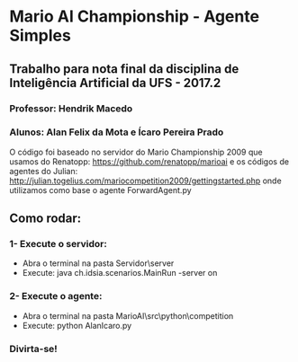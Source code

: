 # Mario AI Championship - Agente Simples
## Trabalho para nota final da disciplina de Inteligência Artificial da UFS - 2017.2
### Professor: Hendrik Macedo
### Alunos: Alan Felix da Mota e Ícaro Pereira Prado

O código foi baseado no servidor do Mario Championship 2009 que usamos do Renatopp: https://github.com/renatopp/marioai e os códigos de agentes do Julian: http://julian.togelius.com/mariocompetition2009/gettingstarted.php onde utilizamos como base o agente ForwardAgent.py

## Como rodar:

### 1- Execute o servidor:
  - Abra o terminal na pasta Servidor\server
  - Execute: java ch.idsia.scenarios.MainRun -server on

### 2- Execute o agente:
  - Abra o terminal na pasta MarioAI\src\python\competition
  - Execute: python AlanIcaro.py

### Divirta-se!
